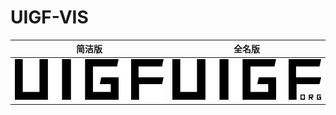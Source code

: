 # UIGF-VIS

|    简洁版     |       全名版        |
|---------------|--------------------|
| ![](uigf.svg) | ![](uigf-full.svg) |
